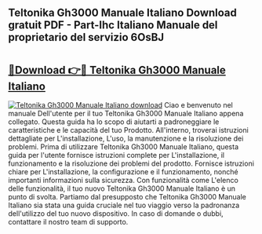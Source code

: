 ## Teltonika Gh3000 Manuale Italiano Download gratuit PDF - Part-Ihc Italiano Manuale del proprietario del servizio 6OsBJ

# <h2><a href="http://dfa9tk.blite.top/?on=Teltonika+Gh3000+Manuale+Italiano">🔗Download 👉🔴 Teltonika Gh3000 Manuale Italiano</a></h2>

[![Teltonika Gh3000 Manuale Italiano download](https://i.imgur.com/lujVjoI.png)](http://dfa9tk.blite.top/?on=Teltonika+Gh3000+Manuale+Italiano)
Ciao e benvenuto nel manuale Dell'utente per il tuo Teltonika Gh3000 Manuale Italiano appena collegato. Questa guida ha lo scopo di aiutarti a padroneggiare le caratteristiche e le capacità del tuo Prodotto. All'interno, troverai istruzioni dettagliate per L'installazione, L'uso, la manutenzione e la risoluzione dei problemi. Prima di utilizzare Teltonika Gh3000 Manuale Italiano, questa guida per l'utente fornisce istruzioni complete per L'installazione, il funzionamento e la risoluzione dei problemi del prodotto. Fornisce istruzioni chiare per L'installazione, la configurazione e il funzionamento, nonché importanti informazioni sulla sicurezza. Con funzionalità come L'elenco delle funzionalità, il tuo nuovo Teltonika Gh3000 Manuale Italiano è un punto di svolta. Partiamo dal presupposto che Teltonika Gh3000 Manuale Italiano sia stata una guida cruciale nel tuo viaggio verso la padronanza dell'utilizzo del tuo nuovo dispositivo. In caso di domande o dubbi, contattare il nostro team di supporto.
